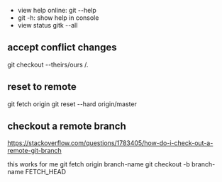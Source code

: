* view help online: git <cmd> --help
* git <cmd> -h: show help in console
* view status
gitk --all

## accept conflict changes
git checkout --theirs/ours <file>/.

## reset to remote
git fetch origin
git reset --hard origin/master

## checkout a remote branch
https://stackoverflow.com/questions/1783405/how-do-i-check-out-a-remote-git-branch

this works for me
git fetch origin branch-name
git checkout -b branch-name FETCH_HEAD